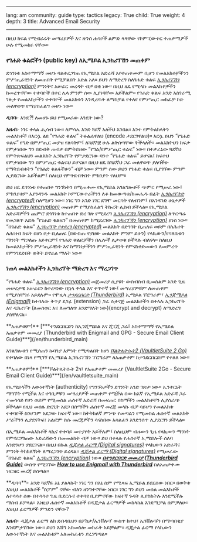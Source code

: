 

---

lang: am
community: guide
type: tactics
legacy: True
child: True
weight: 4
depth: 3
title: Advanced Email Security

---

በዚህ ክፍል የሚብራሩት መሣሪያዎች እና ጽንሰ ሐሳቦች ልምድ ላላቸው የኮምፒውተር ተጠቃሚዎች ሁሉ የሚመከሩ ናቸው።

### የገሐድ ቁልፎችን (public key) ለኢሜይል ኢንክሪፕሽን መጠቀም  ###

ደኅንነቱ አስተማማኝ መሆኑ ባልተረጋገጠ የኢሜይል አድራሻ እየተጠቀሙም ቢሆን የመልእክቶቻችንን ምሥጢራዊነት ለመጠበቅ የሚቻልበት እድል አለ። ይህን ለማድረግ ስለገሐድ ቁልፍ [*ኢንክሪፕሽን (encryption)*](/am/glossary#Encryption)  ምንነትና አሠራር መረዳት ብቻ በቂ ነው። በዚህ ዘዴ የሚላኩ መልእክቶቻችን ከመረጥናቸው ተቀባዮች በቀር ሌላ ምንም ሰው ሊያነባቸው አይችልም።  የገሐድ ቁልፍ አንድ አስገራሚ ገጽታ የመልእክታችን ተቀባዮች መልእክቱን እንዲረዱት ለማስቻል የተለየ የምሥጢር መክፈቻ ኮድ መለዋወጥ የማያስፈልግ መሆኑ ነው። 


<div class="background" markdown="1">

**ዲባባ**፦ እንዴ?! ለመሆኑ ይህ የሚሠራው እንዴት ነው?

**አዜብ**፦ ነገሩ ቀላል ሒሳብ ነው። ለምሳሌ አንድ ጓደኛ አለችህ እንበል። አንተ የምትልክላትን መልእክቶች በእርሷ ልዩ “የገሐድ ቁልፍ” ትቆልፈዋለህ (encode ታደርገዋልህ)። እርሷ ይህን “የገሐድ ቁልፍ” የግድ በምሥጢር መያዝ የለባትም፤ ለጓደኞቿ ሁሉ ልትሰጣቸው ትችላለች። መልእክትህን ከፍታ የምታነበው ግን በድብቅ ጠብቃ በምትይዘው “የግል/የምሥጢር ቁልፍ” ነው። በተቃራኒው ጓደኛህ የምትጽፍልህን መልእክት ኢንክሪፕት የምታደርገው ባንተ “የገሐድ ቁልፍ” ይሆናል፤ ከፍተህ የምታነበው ግን በምሥጢር ቁልፍህ ይሆናል። በዚህ ዘዴ ከጓደኛህ ጋራ መለዋወጥ ያለባችሁ የማትደብቁትን “የገሐድ ቁልፋችሁን” ብቻ ነው። ምንም ሰው ይህን የገሐድ ቁልፍ ቢያገኘው ምንም ሊያደርገው አይችልም፤ ስለዚህ የምትደብቅበት ምክንያት የለህም።
</div>

ይህ ዘዴ ደኅንነቱ የተጠበቀ ግንኙነትን በሚጠቀሙ የኢሜይል አገልግሎቶች  ጭምር የሚሠራ ነው፤ ምክንያቱም እያንዳንዱ መልእክት ኮምፒውተራችንን ለቆ ከመውጣቱ/ከመሔዱ በፊት [*ኢንክሪፕትድ (encrypted)*](/am/glossary#Encryption)  ስለሚሆን ነው።
ነገር ግን አንድ ነገር ደግሞ መርሳት የለብንም፤ በአንዳንድ ሁኔታዎች [*ኢንክሪፕሽን (encryption)*](/am/glossary#Encryption) መጠቀም የማያስፈልግ ትኩረት ሊስብ ይችላል። የኢሜይል አድራሻዎችን ጨምሮ ደኅንነቱ ከተጠበቀ ድረ ገጽ የሚደረግ [*ኢንክሪፕሽን (encryption)*](/am/glossary#Encryption) ለጥርጣሬ የመጋለጥ እድሉ “የገሐድ ቁልፍን” በመጠቀም ከሚደረገው [*ኢንክሪፕሽን (encryption)*](/am/glossary#Encryption) ያነሰ ነው። “በገሐድ ቁልፍ” [*ኢንክሪፕት የተደረገ (encrypted)*](/am/glossary#Encryption) መልእክት በድንገት ቢጠለፍ ወይም በስሕተት ለሕዝብ ክፍት በሆነ ቦታ ቢለጠፍ (በውስጡ የያዘው መልእክት ምንም ይሁን) የላኪውን/የባለቤቱን ማንነት ማጋለጡ አይቀርም፤ የገሐድ ቁልፎቻችን በሌሎች ሊታወቁ ይችላሉ ብለናላ። ስለዚህ ከመልእክታችን ምሥጢራዊነት እና ከማንነታችንን ምሥጢራዊነት የምናስቀድመውን ለመምረጥ የምንገደድበት ወቅት ይኖራል ማለት ነው።


### ነጠላ መልእክቶችን ኢንክሪፕት ማድረግ እና ማረጋገጥ ###

“የገሐድ ቁልፍ” [*ኢንክሪፕሽን (encryption)*](/am/glossary#Encryption) መጀመሪያ ሲያዩት ውስብስብ ቢመስልም አንድ ጊዜ መሠረታዊ አሠራሩን ከተረዳነው በኋላ ቀላል እና ቀጥተኛ ነው፤ መሣሪያዎቹም ለመጠቀም የሚያስቸግሩ አይደሉም። የሞዚላ [*ታንደርበርድ (Thunderbird)*](/am/glossary#Thunderbird) ኢሜይል ፕሮግራም፣ [*ኢንጂሜይል (Enigmail)*](/am/glossary#Enigmail) ከተባለው ቅጥያ ደጋፊ (extension) ጋራ ሲቀናጅ መልእክቶችን በቀላሉ ኢንክሪፕት እና ዲክሪፕት (ለመሰወር እና ለመግለጥ እንደማለት ነው)(encrypt and decrypt) ለማድረግ ያስቸለናል።


<div class="getstarted" markdown="1">
**አጠቃወም!**  [***ተንደርበርድን ከኢንጂሜይል እና ጂፒጂ ጋራ፤ አስተማማኝ የኢሜይል አጠቃቀም መመሪያ (Thunderbird with Enigmail and GPG - Secure Email Client Guide)***](/en/thunderbird_main)
</div>


አገልግሎቱን የሚሰጠን ኩባንያ እምነት የሚጣልበት ከሆነ [*ቮልትሌትሱት2 (VaultletSuite 2 Go)*](/am/glossary#VaultletSuite) የተባለው በነጻ የሚገኝ የኢሜይል ኢንክሪፕሽን ፕሮግራም ለአጠቃቀም ከታንደርበርድም የቀለለ ነው። 

<div class="getstarted" markdown="1">
**አጠቃቀም!** [***ቮልትሌትሱት 2ጎ፤ የአጠቃቀም መመሪያ (VaultletSuite 2Go - Secure Email Client Guide)***](/en/vaultletsuite_main)
</div>
 

የኢሜይላችን እውነተኛነት (authenticity) የግንኙነታችን ደኅንነት አንድ ገጽታ ነው። ኢንተርኔት ማግኘት የሚችል እና ተገቢዎቹን መሣሪያዎች መጠቀም የሚችል ሰው ከእኛ የኢሜይል አድራሻ ጋራ ተመሳሳይ የሆነ ወይም የሚመስል ሐሰተኛ አድራሻ በመፍጠር በስማችን መልእክቶቸን ሊያሰራጭ ይችላል። የዚህ መሰሉ ድርጊት አደጋ በስማችን ሐሰተኛ መረጃ መላኩ ብቻ ሳይሆን የመልእክቱ ተቀባዮች ስንሆንም አደጋው ከፍተኛ ነው። ከትትክለኛ ምንጭ የመጣልን የሚመስል ሐሰተኛ መልእክት ሥራችንን ሊያደናቅፍ፣ አልፎም ስሱ መረጃዎችን ሳናስበው አሳልፈን እንድንሰጥ ሊያደርገን ይችላል። 

በኢሜይል መልእክቶች ላኪና ተቀባይ መተያየት አይችሉም፤ ስለዚህም ብዙውን ጊዜ የላኪውን ማንነት የምናረጋግጠው አድራሻውን በመመልከት ብቻ ነው። ይህ በቀላሉ የሐሰተኛ ኢሜይሎች ሰለባ እንድንሆን ያደርገናል። በዚህ በኩል [*ዲጂታል ፊርማ (Digital signatures)*](/am/glossary#Digital_signature) የላኪውን አድራሻና ምንነት ትክክለኝነት ለማረጋገጥ ይረዳል። [*ዲጂታል ፊርማ (Digital signatures)*](/am/glossary#Digital_signature) የሚሠራው “በገሐድ ቁልፍ” [*ኢንክሪፕሽን (encryption)*](/am/glossary#Encryption) ነው። [***በተንደርበርድ መመሪያ (Thunderbird Guide)***](/en/thunderbird_main)  ውስጥ የሚገኘው [***How to use Enigmail with Thunderbird***](thuderbird_encryption)  ስለአጠቃቀሙ ዝርዝር መረጃ ይሰጣል።


<div class="background" markdown="1">
**ዲባባ**፦ አንድ ጓደኛዬ እኔ ያልላኩት ነገር ግን በእኔ ስም የሚጻፍ ኢሜይል ይደርሰው ነበር። በወቅቱ እነዚህ መልእክቶች “ስፓም” ናቸው ብለን ዘንግተናቸው ነበር። ነገር ግን ይህን መሰል መልእክቶች ለተሳሳተ ሰው በተሳሳተ ጊዜ ቢደርሱና ተቀባዩ ቢያምናቸው ከፍተኛ ጉዳት ሊያስከትሉ እንደሚችሉ ማሰብ ይቻላል። እነዚህ ሐሰተኛ መልእክቶች በዲጂታል ፊርማዎች መከላከል እንደሚቻል ሰምቻለሁ። እነዚህ ፊርማዎች ምንድን ናቸው? 

**አዜብ**፦ ዲጂታል ፊርማ ልክ ደብዳቤህን በፖስታ/ኤንቨሎፕ ውስጥ ከተህ፣ ኤንቨሎፑን በማጣበቂያ እንደምታሽገው ነው። ይህን እሽግ አስመስሎ መክፈት አይቻልም። ዲጂታል ፊርማ የላኪውን እውነተኛነት እና መልእክቱም አለመከፈቱን ያረጋግጣል።
</div>

